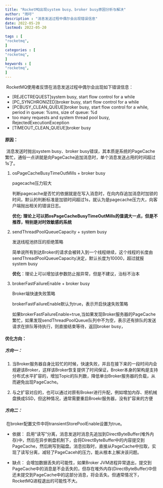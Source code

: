 ```yaml
---
title: "RocketMQ出现system busy、broker busy原因分析与解决"                         
author: "雨吁"  
description : "消息发送过程中偶尔会出现错误信息"    
date: 2022-05-20        
lastmod: 2022-05-20             

tags : [                                    
"rocketmq",
]
categories : [                              
"rocketmq",
]
keywords : [                                
"rocketmq",
]
---
```

​	RocketMQ使用者反馈在消息发送过程中偶尔会出现如下错误信息：

- [REJECTREQUEST]system busy, start flow control for a while
- [PC_SYNCHRONIZED]broker busy, start flow control for a while
- [PCBUSY_CLEAN_QUEUE]broker busy, start flow control for a while, period in queue: %sms, size of queue: %d
- too many requests and system thread pool busy, RejectedExecutionException
- [TIMEOUT_CLEAN_QUEUE]broker busy

#### 原因：

​	消息发送时抛出system busy、broker busy错误，其本质是系统的PageCache繁忙，通俗一点讲就是向PageCache追加消息时，单个消息发送占用的时间超过1s了。

1. osPageCacheBusyTimeOutMills + broker busy

   pagecache压力较大

   判断pagecache是否忙的依据就是在写入消息时，在向内存追加消息时加锁的时间，默认的判断标准是加锁时间超过1s，就认为是pagecache压力大，向客户端抛出相关的错误日志。

   **优化: 理论上可以把osPageCacheBusyTimeOutMills的值调大一点，但是不推荐，特别是对时效敏感的系统**

2. sendThreadPoolQueueCapacity + system busy

   发送线程池挤压的拒绝策略

   简单说所有到达Broker的请求会被转入到一个线程继续，这个线程的长度由sendThreadPoolQueueCapacity决定，默认长度为10000，超过就报system busy

   **优化**：理论上可以增加该参数防止报异常，但是不建议，治标不治本

3. brokerFastFailureEnable + broker busy

   Broker端快速失败策略

   brokerFastFailureEnable默认为true，表示开启快速失败策略

   如果brokerFastFailureEnable=true,当如果发现Broker服务器的PageCache繁忙，如果发现sendThreadPoolQueue队列中不为空，表示还有排队的发送请求在排队等待执行，则直接结束等待，返回broker busy，

#### 优化方向：

##### 方向一：

1. 当Broker服务器自身比较忙的时候，快速失败，并且在接下来的一段时间内会规避该Broker，这样该Broker恢复提供了时间保证，Broker本身的架构是支持分布式水平扩容的，增加Topic的队列数，降低单台Broker服务器的负载，从而避免出现PageCache。

2. 与之扩容对应的，也可以通过对原有Broker进行升配，例如增加内存、把机械盘换成SSD，但这种情况，通常需要重启Broekr服务器，没有扩容来的方便

##### 方向二：

​	在broker配置文件中将transientStorePoolEnable设置为true。

- 依据： 启用“读写”分离，消息发送时消息先追加到DirectByteBuffer(堆外内存)中，然后在异步刷盘机制下，会将DirectByteBuffer中的内容提交到PageCache，然后刷写到磁盘。消息拉取时，直接从PageCache中拉取，实现了读写分离，减轻了PageCaceh的压力，能从根本上解决该问题。

- 缺点： 会增加数据丢失的可能性，如果Broker JVM进程异常退出，提交到PageCache中的消息是不会丢失的，但存在堆外内存(DirectByteBuffer)中但还未提交到PageCache中的这部分消息，将会丢失。但通常情况下，RocketMQ进程退出的可能性不大。
